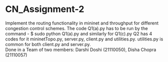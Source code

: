 # CN_Assignment-2
Implement the routing functionality in mininet and throughput for different congestion control schemes.
The code Q1(a).py has to be run by the command - $ sudo python Q1(a).py and similarly for Q1(c).py
Q2 has 4 codes for it mininetTopo.py, server.py, client.py and utilities.py. utilities.py is common for both client.py and server.py.  
Done in a Team of two members: Darshi Doshi (21110050), Disha Chopra (21110057)
